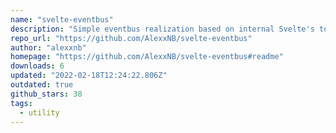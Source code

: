```yaml
---
name: "svelte-eventbus"
description: "Simple eventbus realization based on internal Svelte's tools only."
repo_url: "https://github.com/AlexxNB/svelte-eventbus"
author: "alexxnb"
homepage: "https://github.com/AlexxNB/svelte-eventbus#readme"
downloads: 6
updated: "2022-02-18T12:24:22.806Z"
outdated: true
github_stars: 38
tags: 
  - utility
---
```

